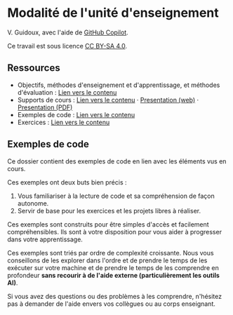 # Modalité de l'unité d'enseignement

V. Guidoux, avec l'aide de
[GitHub Copilot](https://github.com/features/copilot).

Ce travail est sous licence [CC BY-SA 4.0][licence].

## Ressources

- Objectifs, méthodes d'enseignement et d'apprentissage, et méthodes
  d'évaluation : [Lien vers le contenu](..)
- Supports de cours : [Lien vers le contenu](../01-supports-de-cours/README.md)
  ·
  [Presentation (web)](https://HEIG-VD-Prog-Course.github.io/HEIG-VD-ProgIM-Course/01.01-modalites-de-lunite-denseignement-et-introduction-a-la-programmation/01-supports-de-cours/index.html)
  ·
  [Presentation (PDF)](https://HEIG-VD-Prog-Course.github.io/HEIG-VD-ProgIM-Course/01.01-modalites-de-lunite-denseignement-et-introduction-a-la-programmation/01-supports-de-cours/01.01-modalites-de-lunite-denseignement-et-introduction-a-la-programmation-presentation.pdf)
- Exemples de code : [Lien vers le contenu](../02-exemples-de-code/)
- Exercices : [Lien vers le contenu](../03-exercices/README.md)

## Exemples de code

Ce dossier contient des exemples de code en lien avec les éléments vus en cours.

Ces exemples ont deux buts bien précis :

1. Vous familiariser à la lecture de code et sa compréhension de façon autonome.
2. Servir de base pour les exercices et les projets libres à réaliser.

Ces exemples sont construits pour être simples d'accès et facilement
compréhensibles. Ils sont à votre disposition pour vous aider à progresser dans
votre apprentissage.

Ces exemples sont triés par ordre de complexité croissante. Nous vous
conseillons de les explorer dans l'ordre et de prendre le temps de les exécuter
sur votre machine et de prendre le temps de les comprendre en profondeur **sans
recourir à de l'aide externe (particulièrement les outils AI)**.

Si vous avez des questions ou des problèmes à les comprendre, n'hésitez pas à
demander de l'aide envers vos collègues ou au corps enseignant.

[licence]:
	https://github.com/HEIG-VD-Prog-Course/HEIG-VD-ProgIM-Course/blob/main/LICENSE.md

